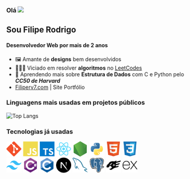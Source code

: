 ### Olá  <img src="https://raw.githubusercontent.com/kaueMarques/kaueMarques/master/hi.gif" width="30px" />
Sou Filipe Rodrigo
-

#### Desenvolvedor Web por mais de 2 anos
- 🖼️ Amante de **designs** bem desenvolvidos
- 👨🏻‍💻 Viciado em resolver **algoritmos** no [LeetCodes](https://leetcode.com/filiperv7/)
- 🎲 Aprendendo mais sobre **Estrutura de Dados** com C e Python pelo ***CC50 de Harvard***
- [Filiperv7.com](https://filiperv7.vercel.app/) | Site Portfólio


<h3>Linguagens mais usadas em projetos públicos</h3>

![Top Langs](https://github-readme-stats.vercel.app/api/top-langs/?username=filiperv7&layout=compact)


<div>
  <h3>Tecnologias já usadas</h3>
  <img src="https://raw.githubusercontent.com/devicons/devicon/master/icons/git/git-original.svg" width="40px"/>
  <img src="https://raw.githubusercontent.com/devicons/devicon/master/icons/javascript/javascript-plain.svg" width="40px"/>
  <img src="https://raw.githubusercontent.com/devicons/devicon/master/icons/typescript/typescript-plain.svg" width="40px"/>
  <img src="https://raw.githubusercontent.com/devicons/devicon/master/icons/react/react-original.svg" width="40px"/>
  <img src="https://raw.githubusercontent.com/devicons/devicon/master/icons/nodejs/nodejs-original.svg" width="40px"/>
  <img src="https://raw.githubusercontent.com/devicons/devicon/master/icons/python/python-original.svg" width="40px"/>
  <img src="https://raw.githubusercontent.com/devicons/devicon/master/icons/html5/html5-original.svg" width="40px"/>
  <img src="https://raw.githubusercontent.com/devicons/devicon/master/icons/css3/css3-original.svg" width="40px"/>
</div>
<div>
  <img src="https://raw.githubusercontent.com/devicons/devicon/master/icons/tailwindcss/tailwindcss-original.svg" width="40px"/>
  <img src="https://raw.githubusercontent.com/devicons/devicon/master/icons/csharp/csharp-original.svg" width="40px"/>
  <img src="https://raw.githubusercontent.com/devicons/devicon/master/icons/c/c-original.svg" width="40px"/>
  <img src="https://raw.githubusercontent.com/devicons/devicon/master/icons/nextjs/nextjs-original.svg" width="40px"/>
  <img src="https://raw.githubusercontent.com/devicons/devicon/master/icons/mysql/mysql-original.svg" width="40px"/>
  <img src="https://raw.githubusercontent.com/devicons/devicon/master/icons/postgresql/postgresql-original.svg" width="40px"/>
  <img src="https://raw.githubusercontent.com/devicons/devicon/master/icons/fastify/fastify-plain.svg" width="40px"/>
  <img src="https://raw.githubusercontent.com/devicons/devicon/master/icons/express/express-original.svg" width="40px"/>
</div>
